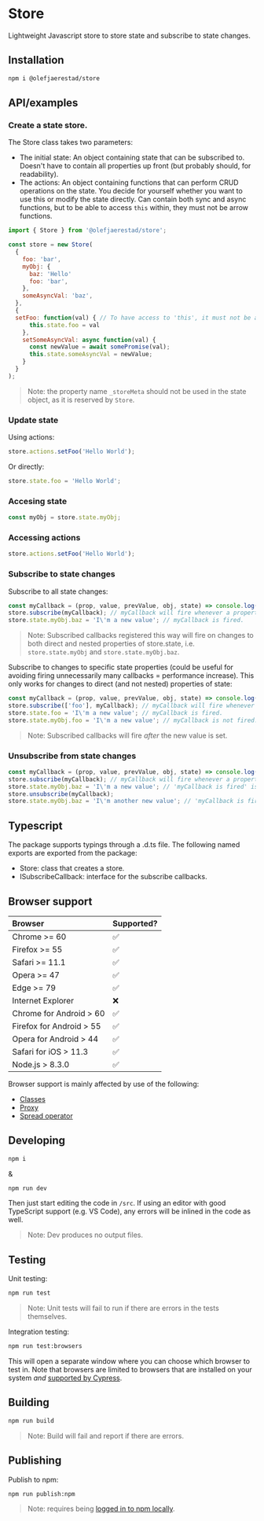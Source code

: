 # Store
Lightweight Javascript store to store state and subscribe to state changes.

## Installation
```bash
npm i @olefjaerestad/store
```

## API/examples

### Create a state store.
The Store class takes two parameters: 
- The initial state: An object containing state that can be subscribed to. Doesn't have to contain all properties up front (but probably should, for readability).
- The actions: An object containing functions that can perform CRUD operations on the state. You decide for yourself whether you want to use this or modify the state directly. Can contain both sync and async functions, but to be able to access `this` within, they must not be arrow functions.

```javascript
import { Store } from '@olefjaerestad/store';

const store = new Store(
  {
    foo: 'bar',
    myObj: {
      baz: 'Hello'
      foo: 'bar',
    },
    someAsyncVal: 'baz',
  },
  {
  setFoo: function(val) { // To have access to 'this', it must not be arrow function.
      this.state.foo = val
    },
    setSomeAsyncVal: async function(val) {
      const newValue = await somePromise(val);
      this.state.someAsyncVal = newValue;
    }
  }
);
```

> Note: the property name `_storeMeta` should not be used in the state object, as it is reserved by `Store`.

### Update state
Using actions:

```javascript
store.actions.setFoo('Hello World');
```

Or directly:

```javascript
store.state.foo = 'Hello World';
```

### Accesing state
```javascript
const myObj = store.state.myObj;
```

### Accessing actions
```javascript
store.actions.setFoo('Hello World');
```

### Subscribe to state changes
Subscribe to all state changes:

```javascript
const myCallback = (prop, value, prevValue, obj, state) => console.log(prop, value, prevValue, obj, state);
store.subscribe(myCallback); // myCallback will fire whenever a property of store.state changes.
store.state.myObj.baz = 'I\'m a new value'; // myCallback is fired.
```

> Note: Subscribed callbacks registered this way will fire on changes to both direct and nested properties of store.state, i.e. `store.state.myObj` and `store.state.myObj.baz`.

Subscribe to changes to specific state properties (could be useful for avoiding firing unnecessarily many callbacks = performance increase). This only works for changes to direct (and not nested) properties of state:

```javascript
const myCallback = (prop, value, prevValue, obj, state) => console.log(prop, value, prevValue, obj, state);
store.subscribe(['foo'], myCallback); // myCallback will fire whenever store.state.foo changes.
store.state.foo = 'I\'m a new value'; // myCallback is fired.
store.state.myObj.foo = 'I\'m a new value'; // myCallback is not fired.
```

> Note: Subscribed callbacks will fire _after_ the new value is set.

### Unsubscribe from state changes
```javascript
const myCallback = (prop, value, prevValue, obj, state) => console.log('myCallback is fired');
store.subscribe(myCallback); // myCallback will fire whenever a property of store.state changes.
store.state.myObj.baz = 'I\'m a new value'; // 'myCallback is fired' is logged.
store.unsubscribe(myCallback);
store.state.myObj.baz = 'I\'m another new value'; // 'myCallback is fired' is no longer logged, since we unsubscribed.
```

## Typescript
The package supports typings through a .d.ts file. The following named exports are exported from the package:
- Store: class that creates a store.
- ISubscribeCallback: interface for the subscribe callbacks.

## Browser support

| Browser                  | Supported? |
| :--                      | :--        |
| Chrome >= 60             | ✅         |
| Firefox >= 55            | ✅         |
| Safari >= 11.1           | ✅         |
| Opera >= 47              | ✅         |
| Edge >= 79               | ✅         |
| Internet Explorer        | ❌         |
| Chrome for Android > 60  | ✅         |
| Firefox for Android > 55 | ✅         |
| Opera for Android > 44   | ✅         |
| Safari for iOS > 11.3    | ✅         |
| Node.js > 8.3.0          | ✅         |

Browser support is mainly affected by use of the following:
- [Classes](https://developer.mozilla.org/en-US/docs/Web/JavaScript/Reference/Classes)
- [Proxy](https://developer.mozilla.org/en-US/docs/Web/JavaScript/Reference/Global_Objects/Proxy)
- [Spread operator](https://developer.mozilla.org/en-US/docs/Web/JavaScript/Reference/Operators/Spread_syntax)

## Developing
```bash
npm i
```

&

```bash
npm run dev
```

Then just start editing the code in `/src`. If using an editor with good TypeScript support (e.g. VS Code), any errors will be inlined in the code as well.

> Note: Dev produces no output files.

## Testing
Unit testing:

```bash
npm run test
```

> Note: Unit tests will fail to run if there are errors in the tests themselves.

Integration testing:

```bash
npm run test:browsers
```

This will open a separate window where you can choose which browser to test in. Note that browsers are limited to browsers that are installed on your system _and_ [supported by Cypress](https://docs.cypress.io/guides/guides/launching-browsers.html#Browsers).

## Building
```bash
npm run build
```

> Note: Build will fail and report if there are errors.

## Publishing
Publish to npm:

```bash
npm run publish:npm
```

> Note: requires being [logged in to npm locally](https://docs.npmjs.com/cli/adduser).